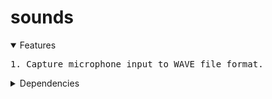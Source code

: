 # sounds

<details open>
<summary>Features</summary>
<pre>
1. Capture microphone input to WAVE file format.
</pre>
</details>

<details>
<summary>Dependencies</summary>
<pre>
1. <a href="https://openal.org/">OpenAL</a>
</pre>
</details>
